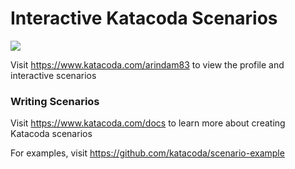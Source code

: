 # Interactive Katacoda Scenarios

[![](http://shields.katacoda.com/katacoda/arindam83/count.svg)](https://www.katacoda.com/arindam83 "Get your profile on Katacoda.com")

Visit https://www.katacoda.com/arindam83 to view the profile and interactive scenarios

### Writing Scenarios
Visit https://www.katacoda.com/docs to learn more about creating Katacoda scenarios

For examples, visit https://github.com/katacoda/scenario-example
